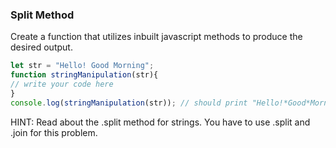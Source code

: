 
### Split Method

Create a function that utilizes inbuilt javascript methods  to produce the desired output.

```js
let str = "Hello! Good Morning";
function stringManipulation(str){
// write your code here
}
console.log(stringManipulation(str)); // should print "Hello!*Good*Morning"
```

HINT: Read about the .split method for strings. You have to use .split and .join for this problem.
